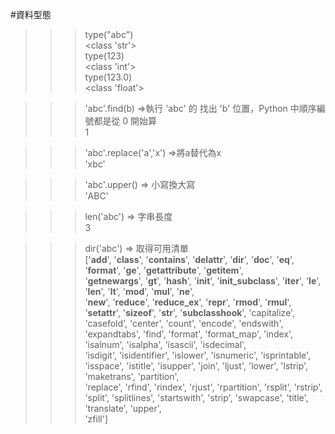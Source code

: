 #資料型態  
>>> type("abc")  
<class 'str'>  
>>> type(123)  
<class 'int'>  
>>> type(123.0)  
<class 'float'>  




>>> 'abc'.find(b) =>執行 'abc' 的 找出 'b' 位置，Python 中順序編號都是從 0 開始算  
1

>>> 'abc'.replace('a','x') =>將a替代為x    
'xbc'  

>>> 'abc'.upper() => 小寫換大寫  
'ABC'   

>>> len('abc') => 字串長度   
3 

>>> dir('abc')  => 取得可用清單  
['__add__', '__class__', '__contains__', '__delattr__', '__dir__', '__doc__', '__eq__', '__format__', '__ge__', '__getattribute__', '__getitem__',   
'__getnewargs__', '__gt__', '__hash__', '__init__', '__init_subclass__', '__iter__', '__le__', '__len__', '__lt__', '__mod__', '__mul__', '__ne__',   
'__new__', '__reduce__', '__reduce_ex__', '__repr__', '__rmod__', '__rmul__', '__setattr__', '__sizeof__', '__str__', '__subclasshook__', 'capitalize',  
'casefold', 'center', 'count', 'encode', 'endswith', 'expandtabs', 'find', 'format', 'format_map', 'index', 'isalnum', 'isalpha', 'isascii', 'isdecimal',   
'isdigit', 'isidentifier', 'islower', 'isnumeric', 'isprintable', 'isspace', 'istitle', 'isupper', 'join', 'ljust', 'lower', 'lstrip', 'maketrans', 'partition',  
'replace', 'rfind', 'rindex', 'rjust', 'rpartition', 'rsplit', 'rstrip', 'split', 'splitlines', 'startswith', 'strip', 'swapcase', 'title', 'translate', 'upper',  
'zfill']  



